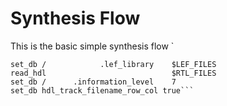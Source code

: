 # Synthesis Flow
This is the basic simple synthesis flow
`

```set_db /                .library    $LIB_FILES
set_db /            .lef_library    $LEF_FILES
read_hdl                            $RTL_FILES
set_db /      .information_level    7
set_db hdl_track_filename_row_col true```
